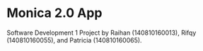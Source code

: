 # Monica 2.0 App

Software Development 1 Project by Raihan (140810160013), Rifqy (140810160055), and Patricia (140810160065).
